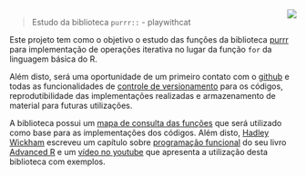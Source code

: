 <img src = "https://user-images.githubusercontent.com/31219283/132221933-bae19e03-f251-45d4-bbca-d4c662766ddf.png" align = "right" display = "block">

> Estudo da biblioteca `purrr::` - playwithcat

Este projeto tem como o objetivo o estudo das funções da biblioteca [purrr](https://purrr.tidyverse.org/index.html) para implementação de operações iterativa no lugar da função `for` da linguagem básica do R.

Além disto, será uma oportunidade de um primeiro contato com o [github](https://github.com/) e todas as funcionalidades de [controle de versionamento](https://pt.wikipedia.org/wiki/Sistema_de_controle_de_vers%C3%B5es) para os códigos, reprodutibilidade das implementações realizadas e armazenamento de material para futuras utilizações.

A biblioteca possui um [mapa de consulta das funções](https://github.com/rstudio/cheatsheets/blob/master/purrr.pdf) que será utilizado como base para as implementações dos códigos. Além disto, [Hadley Wickham](https://twitter.com/hadleywickham) escreveu um capítulo sobre [programação funcional](http://adv-r.had.co.nz/Functional-programming.html) do seu livro [Advanced R](http://adv-r.had.co.nz/) e um [vídeo no youtube](https://youtu.be/rz3_FDVt9eg) que apresenta a utilização desta biblioteca com exemplos.
